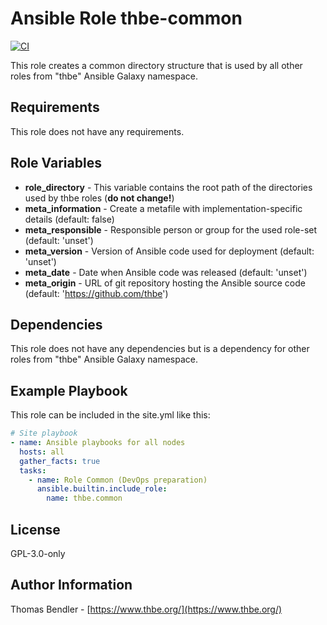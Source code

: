 # Ansible Role thbe-common

[![CI](https://github.com/thbe/ansible-role-common/actions/workflows/github-actions-ansible-lint.yml/badge.svg?event=push)](https://github.com/thbe/ansible-role-common/actions)

This role creates a common directory structure that is used by all other roles from "thbe" Ansible Galaxy namespace.

## Requirements

This role does not have any requirements.

## Role Variables

* **role_directory** - This variable contains the root path of the directories used by thbe roles (**do not change!**)
* **meta_information** - Create a metafile with implementation-specific details (default: false)
* **meta_responsible** - Responsible person or group for the used role-set (default: 'unset')
* **meta_version** - Version of Ansible code used for deployment (default: 'unset')
* **meta_date** - Date when Ansible code was released (default: 'unset')
* **meta_origin** - URL of git repository hosting the Ansible source code (default: 'https://github.com/thbe')

## Dependencies

This role does not have any dependencies but is a dependency for other roles from "thbe" Ansible Galaxy namespace.

## Example Playbook

This role can be included in the site.yml like this:

```yaml
# Site playbook
- name: Ansible playbooks for all nodes
  hosts: all
  gather_facts: true
  tasks:
    - name: Role Common (DevOps preparation)
      ansible.builtin.include_role:
        name: thbe.common
```

## License

GPL-3.0-only

## Author Information

Thomas Bendler - [https://www.thbe.org/](https://www.thbe.org/)
